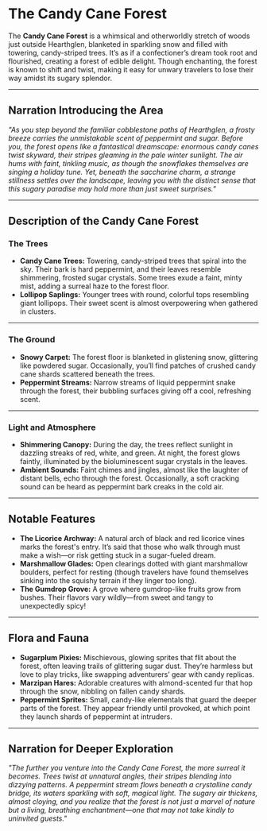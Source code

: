 # **The Candy Cane Forest**

The **Candy Cane Forest** is a whimsical and otherworldly stretch of woods just outside Hearthglen, blanketed in sparkling snow and filled with towering, candy-striped trees. It’s as if a confectioner’s dream took root and flourished, creating a forest of edible delight. Though enchanting, the forest is known to shift and twist, making it easy for unwary travelers to lose their way amidst its sugary splendor.

---

## **Narration Introducing the Area**

*"As you step beyond the familiar cobblestone paths of Hearthglen, a frosty breeze carries the unmistakable scent of peppermint and sugar. Before you, the forest opens like a fantastical dreamscape: enormous candy canes twist skyward, their stripes gleaming in the pale winter sunlight. The air hums with faint, tinkling music, as though the snowflakes themselves are singing a holiday tune. Yet, beneath the saccharine charm, a strange stillness settles over the landscape, leaving you with the distinct sense that this sugary paradise may hold more than just sweet surprises."*

---

## **Description of the Candy Cane Forest**

### **The Trees**
- **Candy Cane Trees:** Towering, candy-striped trees that spiral into the sky. Their bark is hard peppermint, and their leaves resemble shimmering, frosted sugar crystals. Some trees exude a faint, minty mist, adding a surreal haze to the forest floor.  
- **Lollipop Saplings:** Younger trees with round, colorful tops resembling giant lollipops. Their sweet scent is almost overpowering when gathered in clusters.  

---

### **The Ground**
- **Snowy Carpet:** The forest floor is blanketed in glistening snow, glittering like powdered sugar. Occasionally, you’ll find patches of crushed candy cane shards scattered beneath the trees.  
- **Peppermint Streams:** Narrow streams of liquid peppermint snake through the forest, their bubbling surfaces giving off a cool, refreshing scent.  

---

### **Light and Atmosphere**
- **Shimmering Canopy:** During the day, the trees reflect sunlight in dazzling streaks of red, white, and green. At night, the forest glows faintly, illuminated by the bioluminescent sugar crystals in the leaves.  
- **Ambient Sounds:** Faint chimes and jingles, almost like the laughter of distant bells, echo through the forest. Occasionally, a soft cracking sound can be heard as peppermint bark creaks in the cold air.  

---

## **Notable Features**
- **The Licorice Archway:** A natural arch of black and red licorice vines marks the forest's entry. It’s said that those who walk through must make a wish—or risk getting stuck in a sugar-fueled dream.  
- **Marshmallow Glades:** Open clearings dotted with giant marshmallow boulders, perfect for resting (though travelers have found themselves sinking into the squishy terrain if they linger too long).  
- **The Gumdrop Grove:** A grove where gumdrop-like fruits grow from bushes. Their flavors vary wildly—from sweet and tangy to unexpectedly spicy!  

---

## **Flora and Fauna**
- **Sugarplum Pixies:** Mischievous, glowing sprites that flit about the forest, often leaving trails of glittering sugar dust. They’re harmless but love to play tricks, like swapping adventurers’ gear with candy replicas.  
- **Marzipan Hares:** Adorable creatures with almond-scented fur that hop through the snow, nibbling on fallen candy shards.  
- **Peppermint Sprites:** Small, candy-like elementals that guard the deeper parts of the forest. They appear friendly until provoked, at which point they launch shards of peppermint at intruders.  

---

## **Narration for Deeper Exploration**
*"The further you venture into the Candy Cane Forest, the more surreal it becomes. Trees twist at unnatural angles, their stripes blending into dizzying patterns. A peppermint stream flows beneath a crystalline candy bridge, its waters sparkling with soft, magical light. The sugary air thickens, almost cloying, and you realize that the forest is not just a marvel of nature but a living, breathing enchantment—one that may not take kindly to uninvited guests."*
